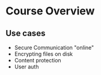 # Course Overview

## Use cases
- Secure Communication "online"
- Encrypting files on disk
- Content protection
- User auth